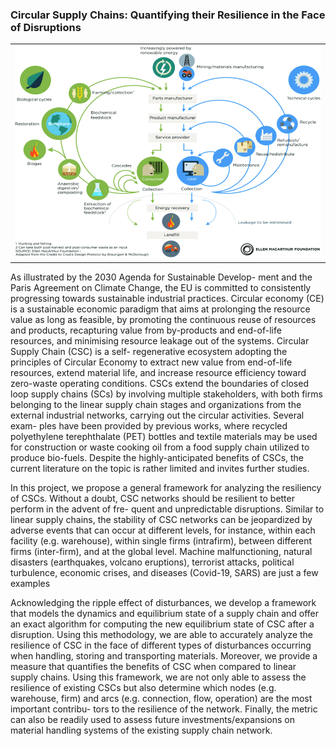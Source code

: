 ### <a name="circular supply chains"></a>Circular Supply Chains: Quantifying their Resilience in the Face of Disruptions

<table class="wide">
<tr>
  <td class="figure">	
    <img src="../publpics/Butterfly_diagram_CE.png" alt="" title="CE-figure"/>
  </td>
</tr>
</table>

As illustrated by the 2030 Agenda for Sustainable Develop-
ment and the Paris Agreement on Climate Change, the EU
is committed to consistently progressing towards sustainable
industrial practices. Circular economy (CE) is a sustainable
economic paradigm that aims at prolonging the resource value
as long as feasible, by promoting the continuous reuse of
resources and products, recapturing value from by-products
and end-of-life resources, and minimising resource leakage
out of the systems. Circular Supply Chain (CSC) is a self-
regenerative ecosystem adopting the principles of Circular
Economy to extract new value from end-of-life resources,
extend material life, and increase resource efficiency toward
zero-waste operating conditions. CSCs extend the boundaries
of closed loop supply chains (SCs) by involving multiple
stakeholders, with both firms belonging to the linear supply
chain stages and organizations from the external industrial
networks, carrying out the circular activities. Several exam-
ples have been provided by previous works, where recycled
polyethylene terephthalate (PET) bottles and textile materials
may be used for construction or waste cooking oil from
a food supply chain utilized to produce bio-fuels. Despite
the highly-anticipated benefits of CSCs, the current literature
on the topic is rather limited and invites further studies.

In this project, we propose a general framework for analyzing
the resiliency of CSCs. Without a doubt, CSC networks
should be resilient to better perform in the advent of fre-
quent and unpredictable disruptions. Similar to linear supply
chains, the stability of CSC networks can be jeopardized
by adverse events that can occur at different levels, for
instance, within each facility (e.g. warehouse), within single
firms (intrafirm), between different firms (inter-firm), and at
the global level. Machine malfunctioning, natural disasters
(earthquakes, volcano eruptions), terrorist attacks, political
turbulence, economic crises, and diseases (Covid-19, SARS)
are just a few examples

Acknowledging the ripple
effect of disturbances, we develop a framework that models
the dynamics and equilibrium state of a supply chain and offer
an exact algorithm for computing the new equilibrium state
of CSC after a disruption. Using this methodology, we are
able to accurately analyze the resilience of CSC in the face
of different types of disturbances occurring when handling,
storing and transporting materials. Moreover, we provide a
measure that quantifies the benefits of CSC when compared
to linear supply chains. Using this framework, we are not
only able to assess the resilience of existing CSCs but also
determine which nodes (e.g. warehouse, firm) and arcs (e.g.
connection, flow, operation) are the most important contribu-
tors to the resilience of the network. Finally, the metric can
also be readily used to assess future investments/expansions
on material handling systems of the existing supply chain
network.